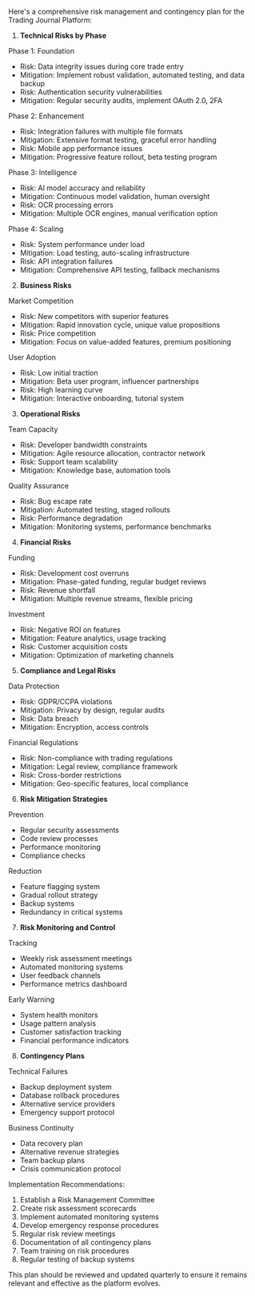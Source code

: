 Here's a comprehensive risk management and contingency plan for the Trading Journal Platform:

1. **Technical Risks by Phase**

Phase 1: Foundation
- Risk: Data integrity issues during core trade entry
- Mitigation: Implement robust validation, automated testing, and data backup
- Risk: Authentication security vulnerabilities
- Mitigation: Regular security audits, implement OAuth 2.0, 2FA

Phase 2: Enhancement
- Risk: Integration failures with multiple file formats
- Mitigation: Extensive format testing, graceful error handling
- Risk: Mobile app performance issues
- Mitigation: Progressive feature rollout, beta testing program

Phase 3: Intelligence
- Risk: AI model accuracy and reliability
- Mitigation: Continuous model validation, human oversight
- Risk: OCR processing errors
- Mitigation: Multiple OCR engines, manual verification option

Phase 4: Scaling
- Risk: System performance under load
- Mitigation: Load testing, auto-scaling infrastructure
- Risk: API integration failures
- Mitigation: Comprehensive API testing, fallback mechanisms

2. **Business Risks**

Market Competition
- Risk: New competitors with superior features
- Mitigation: Rapid innovation cycle, unique value propositions
- Risk: Price competition
- Mitigation: Focus on value-added features, premium positioning

User Adoption
- Risk: Low initial traction
- Mitigation: Beta user program, influencer partnerships
- Risk: High learning curve
- Mitigation: Interactive onboarding, tutorial system

3. **Operational Risks**

Team Capacity
- Risk: Developer bandwidth constraints
- Mitigation: Agile resource allocation, contractor network
- Risk: Support team scalability
- Mitigation: Knowledge base, automation tools

Quality Assurance
- Risk: Bug escape rate
- Mitigation: Automated testing, staged rollouts
- Risk: Performance degradation
- Mitigation: Monitoring systems, performance benchmarks

4. **Financial Risks**

Funding
- Risk: Development cost overruns
- Mitigation: Phase-gated funding, regular budget reviews
- Risk: Revenue shortfall
- Mitigation: Multiple revenue streams, flexible pricing

Investment
- Risk: Negative ROI on features
- Mitigation: Feature analytics, usage tracking
- Risk: Customer acquisition costs
- Mitigation: Optimization of marketing channels

5. **Compliance and Legal Risks**

Data Protection
- Risk: GDPR/CCPA violations
- Mitigation: Privacy by design, regular audits
- Risk: Data breach
- Mitigation: Encryption, access controls

Financial Regulations
- Risk: Non-compliance with trading regulations
- Mitigation: Legal review, compliance framework
- Risk: Cross-border restrictions
- Mitigation: Geo-specific features, local compliance

6. **Risk Mitigation Strategies**

Prevention
- Regular security assessments
- Code review processes
- Performance monitoring
- Compliance checks

Reduction
- Feature flagging system
- Gradual rollout strategy
- Backup systems
- Redundancy in critical systems

7. **Risk Monitoring and Control**

Tracking
- Weekly risk assessment meetings
- Automated monitoring systems
- User feedback channels
- Performance metrics dashboard

Early Warning
- System health monitors
- Usage pattern analysis
- Customer satisfaction tracking
- Financial performance indicators

8. **Contingency Plans**

Technical Failures
- Backup deployment system
- Database rollback procedures
- Alternative service providers
- Emergency support protocol

Business Continuity
- Data recovery plan
- Alternative revenue strategies
- Team backup plans
- Crisis communication protocol

Implementation Recommendations:

1. Establish a Risk Management Committee
2. Create risk assessment scorecards
3. Implement automated monitoring systems
4. Develop emergency response procedures
5. Regular risk review meetings
6. Documentation of all contingency plans
7. Team training on risk procedures
8. Regular testing of backup systems

This plan should be reviewed and updated quarterly to ensure it remains relevant and effective as the platform evolves.